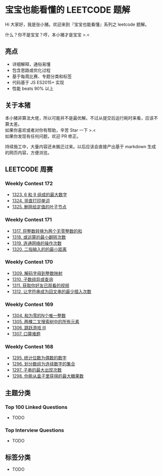 # 宝宝也能看懂的 LEETCODE 题解

Hi 大家好，我是张小猪。欢迎来到『宝宝也能看懂』系列之 leetcode 题解。

什么？你不是宝宝？哼，本小猪才是宝宝 >.<

## 亮点

- 详细解释，通俗易懂
- 包含思路或优化过程
- 基于每周比赛、专题分类和标签
- 代码基于 JS ES2015+ 实现
- 性能 beats 90% 以上

## 关于本猪

本小猪非算法大佬，所以可能并不是最优解。不过从提交后运行耗时来看，应该不算太差。  
如果你喜欢或者对你有帮助，辛苦 Star 一下 >.<  
如果你发现有任何问题，欢迎 PR 修正。

持续施工中，大量内容还未搬迁过来。以后应该会直接产出基于 markdown 生成的网页内容，方便浏览。

## LEETCODE 周赛

### Weekly Contest 172

- [1323. 6 和 9 组成的最大数字](./posts/1323.md)
- [1324. 竖直打印单词](./posts/1324.md)
- [1325. 删除给定值的叶子节点](./posts/1325.md)

### Weekly Contest 171

- [1317. 将整数转换为两个无零整数的和](./posts/1317.md)
- [1318. 或运算的最小翻转次数](./posts/1318.md)
- [1319. 连通网络的操作次数](./posts/1319.md)
- [1320. 二指输入的的最小距离](./posts/1320.md)

### Weekly Contest 170

- [1309. 解码字母到整数映射](./posts/1309.md)
- [1310. 子数组异或查询](./posts/1310.md)
- [1311. 获取你好友已观看的视频](./posts/1311.md)
- [1312. 让字符串成为回文串的最少插入次数](./posts/1312.md)

### Weekly Contest 169

- [1304. 和为零的N个唯一整数](./posts/1304.md)
- [1305. 两棵二叉搜索树中的所有元素](./posts/1305.md)
- [1306. 跳跃游戏 III](./posts/1306.md)
- [1307. 口算难题](./posts/1307.md)

### Weekly Contest 168

- [1295. 统计位数为偶数的数字](./posts/1295.md)
- [1296. 划分数组为连续数字的集合](./posts/1296.md)
- [1297. 子串的最大出现次数](./posts/1297.md)
- [1298. 你能从盒子里获得的最大糖果数](./posts/1298.md)

## 主题分类

### Top 100 Linked Questions

- TODO

### Top Interview Questions

- TODO

## 标签分类

- TODO
